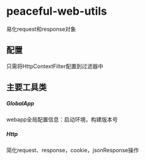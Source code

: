 peaceful-web-utils
==================

易化request和response对象

## 配置

只需将HttpContextFilter配置到过滤器中

## 主要工具类

##### GlobalApp

webapp全局配置信息：启动环境，构建版本号

##### Http

简化request、response，cookie，jsonResponse操作


